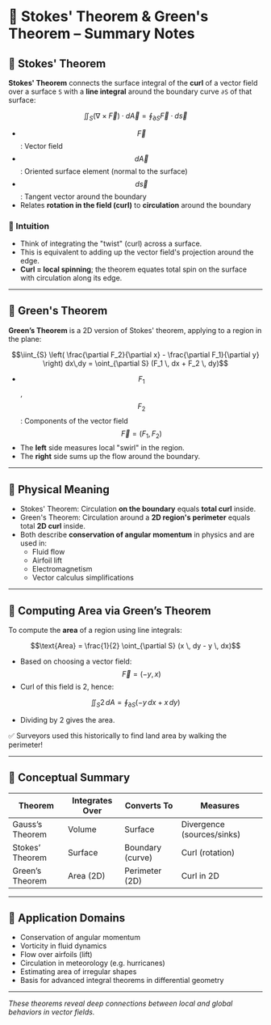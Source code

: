 # 🔁 Stokes' Theorem & Green's Theorem – Summary Notes

## 📘 Stokes' Theorem

**Stokes' Theorem** connects the surface integral of the **curl** of a vector field over a surface `S` with a **line integral** around the boundary curve `∂S` of that surface:

```math
\iint_S (\nabla \times \vec{F}) \cdot d\vec{A} = \oint_{\partial S} \vec{F} \cdot d\vec{s}
```

- $$\vec{F}$$: Vector field
- $$d\vec{A}$$: Oriented surface element (normal to the surface)
- $$d\vec{s}$$: Tangent vector around the boundary
- Relates **rotation in the field (curl)** to **circulation** around the boundary

### 🔄 Intuition
- Think of integrating the "twist" (curl) across a surface.
- This is equivalent to adding up the vector field's projection around the edge.
- **Curl = local spinning**; the theorem equates total spin on the surface with circulation along its edge.

---

## 📘 Green's Theorem

**Green’s Theorem** is a 2D version of Stokes' theorem, applying to a region in the plane:

```math
\iint_{S} \left( \frac{\partial F_2}{\partial x} - \frac{\partial F_1}{\partial y} \right) dx\,dy = \oint_{\partial S} (F_1 \, dx + F_2 \, dy)
```

- $$F_1$$, $$F_2$$: Components of the vector field $$\vec{F} = (F_1, F_2)$$
- The **left** side measures local "swirl" in the region.
- The **right** side sums up the flow around the boundary.

---

## 🧠 Physical Meaning

- Stokes' Theorem: Circulation **on the boundary** equals **total curl** inside.
- Green's Theorem: Circulation around a **2D region's perimeter** equals total **2D curl** inside.
- Both describe **conservation of angular momentum** in physics and are used in:
  - Fluid flow
  - Airfoil lift
  - Electromagnetism
  - Vector calculus simplifications

---

## 🧮 Computing Area via Green’s Theorem

To compute the **area** of a region using line integrals:
```math
\text{Area} = \frac{1}{2} \oint_{\partial S} (x \, dy - y \, dx)
```
- Based on choosing a vector field: $$\vec{F} = (-y, x)$$
- Curl of this field is 2, hence:
```math
\iint_S 2 \, dA = \oint_{\partial S} (-y \, dx + x \, dy)
```
- Dividing by 2 gives the area.

✅ Surveyors used this historically to find land area by walking the perimeter!

---

## 🔁 Conceptual Summary

| Theorem           | Integrates Over | Converts To       | Measures           |
|------------------|------------------|-------------------|--------------------|
| Gauss’s Theorem  | Volume           | Surface           | Divergence (sources/sinks) |
| Stokes’ Theorem  | Surface          | Boundary (curve)  | Curl (rotation)    |
| Green’s Theorem  | Area (2D)        | Perimeter (2D)    | Curl in 2D         |

---

## 🔄 Application Domains
- Conservation of angular momentum
- Vorticity in fluid dynamics
- Flow over airfoils (lift)
- Circulation in meteorology (e.g. hurricanes)
- Estimating area of irregular shapes
- Basis for advanced integral theorems in differential geometry

---

_These theorems reveal deep connections between local and global behaviors in vector fields._
